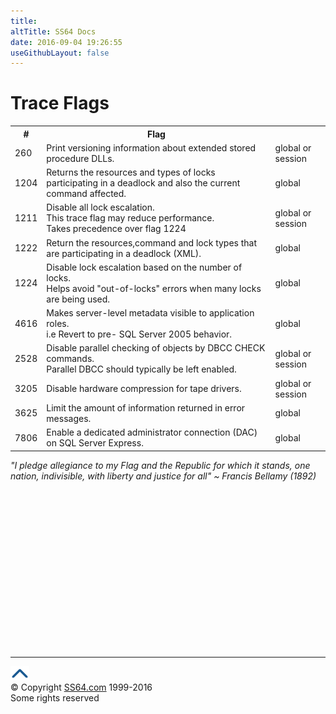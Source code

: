 ```yaml
---
title:
altTitle: SS64 Docs
date: 2016-09-04 19:26:55
useGithubLayout: false
---
```

<!-- #BeginLibraryItem "/Library/head_sql.lbi" --><!-- #EndLibraryItem --><h1>Trace Flags</h1>  
<table>
  <tbody><tr>
    <th>#</th>
    <th>Flag</th>
    <th>&nbsp;</th>
  </tr>
  <tr>
    <td>260</td>
    <td>Print versioning information about extended stored procedure DLLs.</td>
    <td>global or session</td>
  </tr>
  <tr>
    <td>1204</td>
    <td>Returns the resources and types of locks participating in a deadlock and also the current command affected.</td>
    <td>global</td>
  </tr>
  <tr>
    <td>1211</td>
    <td>Disable all lock escalation.<br>
    This trace flag may reduce performance. <br>
    Takes precedence over flag 1224</td>
    <td>global or session</td>
  </tr>
  <tr>
    <td>1222</td>
    <td>Return the resources,command and lock types   that are participating in a deadlock (XML).</td>
    <td>global</td>
  </tr>
  <tr>
    <td>1224</td>
    <td>Disable lock escalation based on the number of locks.<br>
    Helps avoid "out-of-locks" errors when many locks are being used.</td>
    <td>global</td>
  </tr>
  <tr>
    <td>4616</td>
    <td>Makes server-level metadata visible to application roles.<br>
      i.e
      Revert to pre- SQL Server 2005 behavior.</td>
    <td>global</td>
  </tr>
  <tr>
    <td>2528</td>
    <td>Disable parallel checking of objects by DBCC CHECK commands.<br>
      Parallel DBCC should typically be left enabled. 
    </td>
    <td>global or session</td>
  </tr>
  <tr>
    <td>3205</td>
    <td>Disable hardware compression for tape drivers.</td>
    <td>global or session</td>
  </tr>
  <tr>
    <td>3625</td>
    <td>Limit the amount of information returned in error messages.</td>
    <td>global</td>
  </tr>
  <tr>
    <td>7806</td>
    <td>Enable a dedicated administrator connection (DAC) on SQL Server Express. </td>
    <td>global</td>
  </tr>
</tbody></table>
<p class="quote"><i>"I pledge allegiance to my Flag and the Republic for which it stands, one nation, indivisible, with liberty and justice for all" ~ Francis Bellamy (1892)</i></p>
<p></p><!-- #BeginLibraryItem "/Library/foot_sql.lbi" --><p><script async="" src="//pagead2.googlesyndication.com/pagead/js/adsbygoogle.js"></script>
<!-- ss64-sql -->
<ins class="adsbygoogle" style="display:inline-block;width:300px;height:250px" data-ad-client="ca-pub-6140977852749469" data-ad-slot="6953563613"></ins>
<script>
(adsbygoogle = window.adsbygoogle || []).push({});
</script></p>
<hr>
<div id="bl" class="footer"><a href="#"><img src="../images/top.png" width="30" height="22" alt="Back to the Top"></a></div>
<div id="br" class="footer, tagline">© Copyright <a href="http://ss64.com/">SS64.com</a> 1999-2016<br>
Some rights reserved</div><!-- #EndLibraryItem -->

